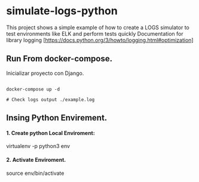 # simulate-logs-python
This project shows a simple example of how to create a LOGS simulator to test environments like ELK and perform tests quickly
Documentation for library  logging [https://docs.python.org/3/howto/logging.html#optimization]

## Run From docker-compose. 

Inicializar proyecto con Django.  

```

docker-compose up -d

# Check logs output ./example.log
```


## Insing Python Envirement. 

#### 1. Create python Local Enviroment: 

virtualenv -p python3 env

#### 2. Activate Enviroment. 

source env/bin/activate

